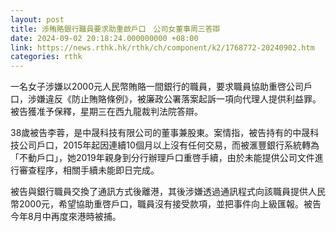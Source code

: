 ```yaml
---
layout: post
title: 涉賄賂銀行職員要求助重啟戶口　公司女董事周三答辯
date: 2024-09-02 20:18:24.000000000 +08:00
link: https://news.rthk.hk/rthk/ch/component/k2/1768772-20240902.htm
categories: rthk
---
```


一名女子涉嫌以2000元人民幣賄賂一間銀行的職員，要求職員協助重啓公司戶口，涉嫌違反《防止賄賂條例》，被廉政公署落案起訴一項向代理人提供利益罪。被告獲准予保釋，星期三在西九龍裁判法院答辯。

38歲被告李蓉，是中晟科技有限公司的董事兼股東。案情指，被告持有的中晟科技公司戶口，2015年起因連續10個月以上沒有任何交易，而被滙豐銀行系統轉為「不動戶口」，她2019年親身到分行辦理戶口重啓手續，由於未能提供公司文件進行審查程序，相關手續未能即日完成。

被告與銀行職員交換了通訊方式後離港，其後涉嫌透過通訊程式向該職員提供人民幣2000元，希望協助重啓戶口，職員沒有接受款項，並把事件向上級匯報。被告今年8月中再度來港時被捕。
